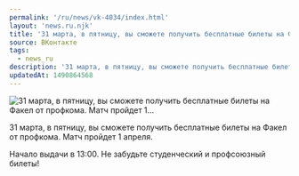 ```yaml
---
permalink: '/ru/news/vk-4034/index.html'
layout: 'news.ru.njk'
title: '31 марта, в пятницу, вы сможете получить бесплатные билеты на Факел от профкома. Матч пройдет 1…'
source: ВКонтакте
tags:
  - news_ru
description: '31 марта, в пятницу, вы сможете получить бесплатные билеты на Факел от профкома. Матч пройдет 1…'
updatedAt: 1490864568
---
```

![31 марта, в пятницу, вы сможете получить бесплатные билеты на Факел от профкома. Матч пройдет 1…](https://sun9-65.userapi.com/impf/c604819/v604819484/3530b/2DW9zRig2jc.jpg?size=1000x704&quality=96&proxy=1&sign=bbbcb1ee3eed430e770c1075a6bec642&c_uniq_tag=X4lpF0mGMnsyt1UgtUZbmVw-4tCnGAEQos_TE6P7CGA&type=album)

31 марта, в пятницу, вы сможете получить бесплатные билеты на Факел от профкома. Матч пройдет 1 апреля.

Начало выдачи в 13:00.
Не забудьте студенческий и профсоюзный билеты!
